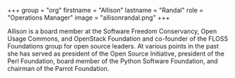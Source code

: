 +++
group = "org"
firstname = "Allison"
lastname = "Randal"
role = "Operations Manager"
image = "allisonrandal.png"
+++

Allison is a board member at the Software Freedom Conservancy, Open Usage Commons, and OpenStack Foundation and co-founder of the FLOSS Foundations group for open source leaders. At various points in the past she has served as president of the Open Source Initiative, president of the Perl Foundation, board member of the Python Software Foundation, and chairman of the Parrot Foundation.
